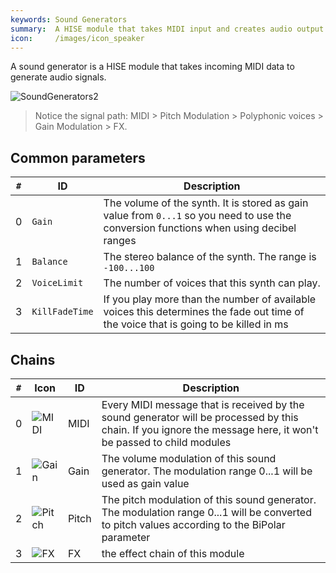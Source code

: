 ```yaml
---
keywords: Sound Generators
summary:  A HISE module that takes MIDI input and creates audio output.
icon:     /images/icon_speaker
---
```


A sound generator is a HISE module that takes incoming MIDI data to generate audio signals.



![SoundGenerators2](/images/custom/soundgenerators2.svg:1200px)

> Notice the signal path: MIDI > Pitch Modulation > Polyphonic voices > Gain Modulation > FX. 

## Common parameters

| `#` | ID | Description |
| - | --- | ----------- |
| 0 | `Gain` | The volume of the synth. It is stored as gain value from `0...1` so you need to use the conversion functions when using decibel ranges |
| 1 | `Balance` | The stereo balance of the synth. The range is `-100...100` |
| 2 | `VoiceLimit` | The number of voices that this synth can play. |
| 3 | `KillFadeTime` | If you play more than the number of available voices this determines the fade out time of the voice that is going to be killed in ms |

## Chains 
| `#` | Icon | ID | Description |
| - | - | --- | ----------- |
| 0 | ![MIDI](/images/icon_midi:32px) | MIDI | Every MIDI message that is received by the sound generator will be processed by this chain. If you ignore the message here, it won't be passed to child modules |
| 1 | ![Gain](/images/icon_gain:32px) | Gain | The volume modulation of this sound generator. The modulation range 0...1 will be used as gain value |
| 2 | ![Pitch](/images/icon_pitch:32px) | Pitch | The pitch modulation of this sound generator. The modulation range 0...1 will be converted to pitch values according to the BiPolar parameter |
| 3 | ![FX](/images/icon_fx:32px) | FX | the effect chain of this module |

